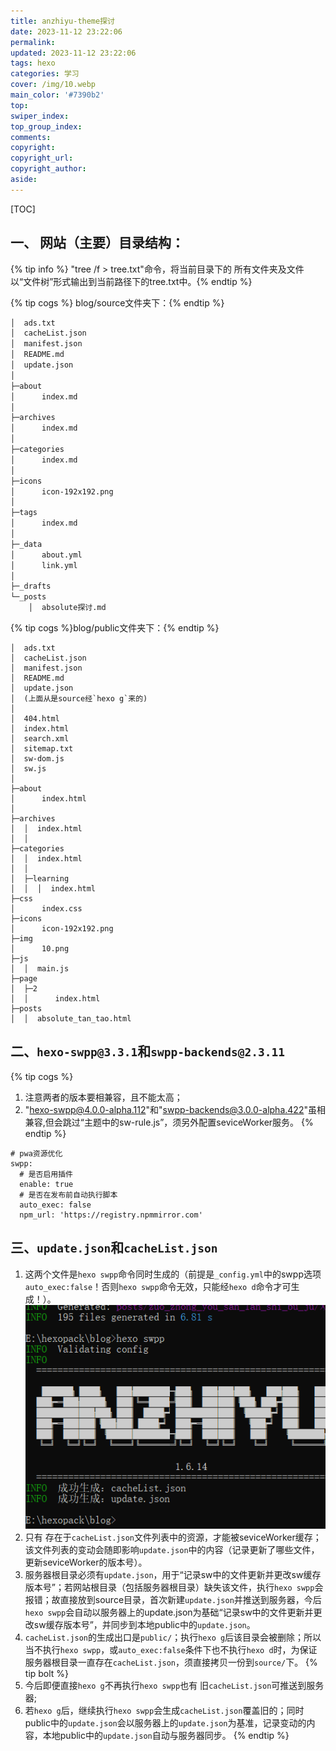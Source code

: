 ```yaml
---
title: anzhiyu-theme探讨
date: 2023-11-12 23:22:06
permalink:
updated: 2023-11-12 23:22:06
tags: hexo
categories: 学习
cover: /img/10.webp
main_color: '#7390b2'
top:
swiper_index:
top_group_index:
comments:
copyright: 
copyright_url: 
copyright_author: 
aside:
---
```


[TOC]

## 一、 网站（主要）目录结构：

{% tip info %} "tree /f > tree.txt"命令，将当前目录下的 所有文件夹及文件 以“文件树”形式输出到当前路径下的tree.txt中。{% endtip %}

{% tip cogs %} blog/source文件夹下：{% endtip %}

```txt
│  ads.txt
│  cacheList.json
│  manifest.json
│  README.md
│  update.json
│  
├─about
│      index.md
│      
├─archives
│      index.md
│      
├─categories
│      index.md
│      
├─icons
│      icon-192x192.png
│      
├─tags
│      index.md
│      
├─_data
│      about.yml
│      link.yml
│      
├─_drafts
└─_posts
    │  absolute探讨.md
```

{% tip cogs %}blog/public文件夹下：{% endtip %}

  ```
  │  ads.txt
  │  cacheList.json
  │  manifest.json
  │  README.md
  │  update.json
  │  (上面从是source经`hexo g`来的)
  │
  │  404.html
  │  index.html
  │  search.xml
  │  sitemap.txt
  │  sw-dom.js
  │  sw.js
  │  
  ├─about
  │      index.html
  │      
  ├─archives
  │  │  index.html
  │  │                                 
  ├─categories
  │  │  index.html
  │  │  
  │  ├─learning
  │  │  │  index.html    
  ├─css
  │      index.css    
  ├─icons
  │      icon-192x192.png
  ├─img
  │      10.png    
  ├─js
  │  │  main.js            
  ├─page
  │  ├─2
  │  │      index.html       
  ├─posts
  │  │  absolute_tan_tao.html
  ```

## 二、`hexo-swpp@3.3.1`和`swpp-backends@2.3.11`
{% tip cogs %}
1. 注意两者的版本要相兼容，且不能太高；
2. "hexo-swpp@4.0.0-alpha.112"和"swpp-backends@3.0.0-alpha.422"虽相兼容,但会跳过“主题中的sw-rule.js”，须另外配置seviceWorker服务。
{% endtip %}

```
# pwa资源优化
swpp:
  # 是否启用插件
  enable: true
  # 是否在发布前自动执行脚本
  auto_exec: false
  npm_url: 'https://registry.npmmirror.com'
```

## 三、`update.json`和`cacheList.json`
1. 这两个文件是`hexo swpp`命令同时生成的（前提是`_config.yml`中的swpp选项`auto_exec:false`！否则`hexo swpp`命令无效，只能经`hexo d`命令才可生成！）。
   ![hexo-swpp](anzhiyu-theme探讨/hexo-swpp.PNG)
2. 只有 存在于`cacheList.json`文件列表中的资源，才能被seviceWorker缓存；该文件列表的变动会随即影响`update.json`中的内容（记录更新了哪些文件，更新seviceWorker的版本号）。
3. 服务器根目录必须有`update.json`，用于“记录sw中的文件更新并更改sw缓存版本号”；若网站根目录（包括服务器根目录）缺失该文件，执行`hexo swpp`会报错；故直接放到source目录，首次新建`update.json`并推送到服务器，今后`hexo swpp`会自动以服务器上的update.json为基础“记录sw中的文件更新并更改sw缓存版本号”，并同步到本地public中的`update.json`。
4. `cacheList.json`的生成出口是`public/`；执行`hexo g`后该目录会被删除；所以当不执行`hexo swpp`，或`auto_exec:false`条件下也不执行`hexo d`时，为保证服务器根目录一直存在`cacheList.json`，须直接拷贝一份到`source/`下。
 {% tip bolt %}
 1. 今后即便直接`hexo g`不再执行`hexo swpp`也有 旧`cacheList.json`可推送到服务器;
 2. 若`hexo g`后，继续执行`hexo swpp`会生成`cacheList.json`覆盖旧的；同时public中的`update.json`会以服务器上的`update.json`为基准，记录变动的内容，本地public中的`update.json`自动与服务器同步。
{% endtip %}
